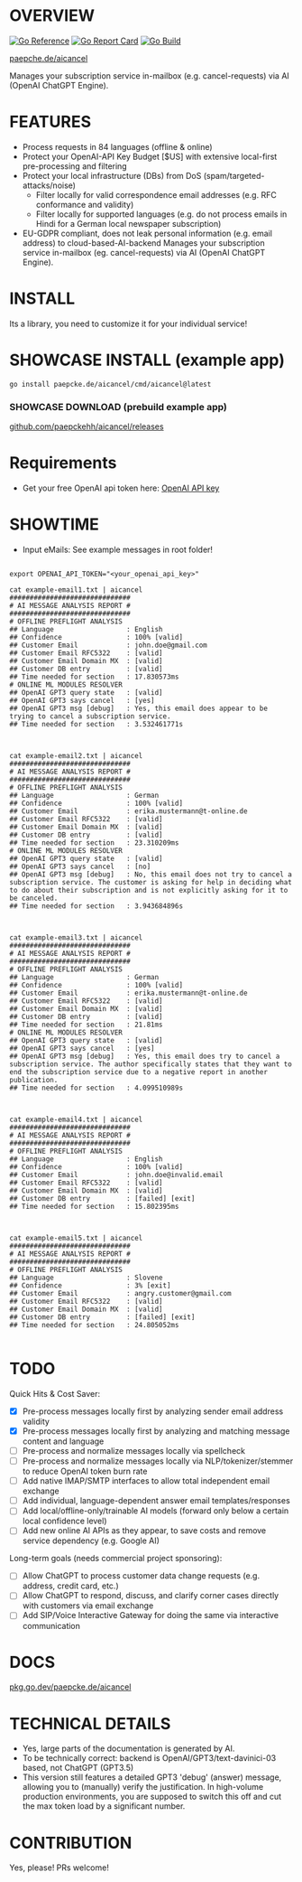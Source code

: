 # OVERVIEW
[![Go Reference](https://pkg.go.dev/badge/paepcke.de/aicancel.svg)](https://pkg.go.dev/paepcke.de/aicancel) [![Go Report Card](https://goreportcard.com/badge/paepcke.de/aicancel)](https://goreportcard.com/report/paepcke.de/aicancel) [![Go Build](https://github.com/paepckehh/aicancel/actions/workflows/golang.yml/badge.svg)](https://github.com/paepckehh/aicancel/actions/workflows/golang.yml)

[paepche.de/aicancel](https://paepcke.de/aicancel) 

Manages your subscription service in-mailbox (e.g. cancel-requests) via AI (OpenAI ChatGPT Engine).

# FEATURES

* Process requests in 84 languages (offline & online)
* Protect your OpenAI-API Key Budget [$US] with extensive local-first pre-processing and filtering 
* Protect your local infrastructure (DBs) from DoS (spam/targeted-attacks/noise)
	* Filter locally for valid correspondence email addresses (e.g. RFC conformance and validity)
	* Filter locally for supported languages (e.g. do not process emails in Hindi for a German local newspaper subscription)
* EU-GDPR compliant, does not leak personal information (e.g. email address) to cloud-based-AI-backend
Manages your subscription service in-mailbox (eg. cancel-requests) via AI (OpenAI ChatGPT Engine).

# INSTALL

Its a library, you need to customize it for your individual service!

# SHOWCASE INSTALL (example app)

```
go install paepcke.de/aicancel/cmd/aicancel@latest
```

### SHOWCASE DOWNLOAD (prebuild example app)

[github.com/paepckehh/aicancel/releases](https://github.com/paepckehh/aicancel/releases)

# Requirements

* Get your free OpenAI api token here: [OpenAI API key](https://openai.com/api)

# SHOWTIME

* Input eMails: See example messages in root folder!

```Shell 

export OPENAI_API_TOKEN="<your_openai_api_key>"

cat example-email1.txt | aicancel
##############################
# AI MESSAGE ANALYSIS REPORT #
##############################
# OFFLINE PREFLIGHT ANALYSIS
## Language                  : English
## Confidence                : 100% [valid]
## Customer Email            : john.doe@gmail.com
## Customer Email RFC5322    : [valid]
## Customer Email Domain MX  : [valid]
## Customer DB entry         : [valid]
## Time needed for section   : 17.830573ms
# ONLINE ML MODULES RESOLVER 
## OpenAI GPT3 query state   : [valid]
## OpenAI GPT3 says cancel   : [yes]
## OpenAI GPT3 msg [debug]   : Yes, this email does appear to be trying to cancel a subscription service.
## Time needed for section   : 3.532461771s



cat example-email2.txt | aicancel
##############################
# AI MESSAGE ANALYSIS REPORT #
##############################
# OFFLINE PREFLIGHT ANALYSIS
## Language                  : German
## Confidence                : 100% [valid]
## Customer Email            : erika.mustermann@t-online.de
## Customer Email RFC5322    : [valid]
## Customer Email Domain MX  : [valid]
## Customer DB entry         : [valid]
## Time needed for section   : 23.310209ms
# ONLINE ML MODULES RESOLVER 
## OpenAI GPT3 query state   : [valid]
## OpenAI GPT3 says cancel   : [no]
## OpenAI GPT3 msg [debug]   : No, this email does not try to cancel a subscription service. The customer is asking for help in deciding what to do about their subscription and is not explicitly asking for it to be canceled.
## Time needed for section   : 3.943684896s



cat example-email3.txt | aicancel
##############################
# AI MESSAGE ANALYSIS REPORT #
##############################
# OFFLINE PREFLIGHT ANALYSIS
## Language                  : German
## Confidence                : 100% [valid]
## Customer Email            : erika.mustermann@t-online.de
## Customer Email RFC5322    : [valid]
## Customer Email Domain MX  : [valid]
## Customer DB entry         : [valid]
## Time needed for section   : 21.81ms
# ONLINE ML MODULES RESOLVER 
## OpenAI GPT3 query state   : [valid]
## OpenAI GPT3 says cancel   : [yes]
## OpenAI GPT3 msg [debug]   : Yes, this email does try to cancel a subscription service. The author specifically states that they want to end the subscription service due to a negative report in another publication.
## Time needed for section   : 4.099510989s



cat example-email4.txt | aicancel
##############################
# AI MESSAGE ANALYSIS REPORT #
##############################
# OFFLINE PREFLIGHT ANALYSIS
## Language                  : English
## Confidence                : 100% [valid]
## Customer Email            : john.doe@invalid.email
## Customer Email RFC5322    : [valid]
## Customer Email Domain MX  : [valid]
## Customer DB entry         : [failed] [exit]
## Time needed for section   : 15.802395ms



cat example-email5.txt | aicancel
##############################
# AI MESSAGE ANALYSIS REPORT #
##############################
# OFFLINE PREFLIGHT ANALYSIS
## Language                  : Slovene
## Confidence                : 3% [exit]
## Customer Email            : angry.customer@gmail.com
## Customer Email RFC5322    : [valid]
## Customer Email Domain MX  : [valid]
## Customer DB entry         : [failed] [exit]
## Time needed for section   : 24.805052ms


```

# TODO 

Quick Hits & Cost Saver:
- [X] Pre-process messages locally first by analyzing sender email address validity
- [X] Pre-process messages locally first by analyzing and matching message content and language
- [ ] Pre-process and normalize messages locally via spellcheck
- [ ] Pre-process and normalize messages locally via NLP/tokenizer/stemmer to reduce OpenAI token burn rate
- [ ] Add native IMAP/SMTP interfaces to allow total independent email exchange
- [ ] Add individual, language-dependent answer email templates/responses
- [ ] Add local/offline-only/trainable AI models (forward only below a certain local confidence level)
- [ ] Add new online AI APIs as they appear, to save costs and remove service dependency (e.g. Google AI)

Long-term goals (needs commercial project sponsoring):
- [ ] Allow ChatGPT to process customer data change requests (e.g. address, credit card, etc.)
- [ ] Allow ChatGPT to respond, discuss, and clarify corner cases directly with customers via email exchange
- [ ] Add SIP/Voice Interactive Gateway for doing the same via interactive communication

# DOCS

[pkg.go.dev/paepcke.de/aicancel](https://pkg.go.dev/paepcke.de/aicancel)

# TECHNICAL DETAILS

* Yes, large parts of the documentation is generated by AI.
* To be technically correct: backend is OpenAI/GPT3/text-davinici-03 based, not ChatGPT (GPT3.5) 
* This version still features a detailed GPT3 'debug' (answer) message, allowing you to (manually) verify the justification. In high-volume production environments, you are supposed to switch this off and cut the max token load by a significant number.

# CONTRIBUTION

Yes, please! PRs welcome!
